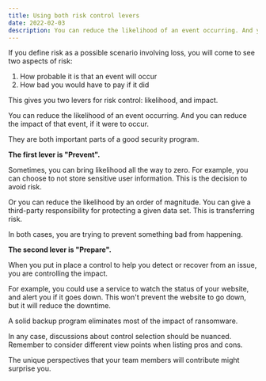 ```yaml
---
title: Using both risk control levers
date: 2022-02-03
description: You can reduce the likelihood of an event occurring. And you can reduce the impact of that event, if it were to occur.
---
```


If you define risk as a possible scenario involving loss, you will come to see two aspects of risk:

1. How probable it is that an event will occur
2. How bad you would have to pay if it did

This gives you two levers for risk control: likelihood, and impact.

You can reduce the likelihood of an event occurring. And you can reduce the impact of that event, if it were to occur.

They are both important parts of a good security program.

**The first lever is "Prevent".**

Sometimes, you can bring likelihood all the way to zero. For example, you can choose to not store sensitive user information. This is the decision to avoid risk.

Or you can reduce the likelihood by an order of magnitude. You can give a third-party responsibility for protecting a given data set. This is transferring risk.

In both cases, you are trying to prevent something bad from happening.

**The second lever is "Prepare".**

When you put in place a control to help you detect or recover from an issue, you are controlling the impact. 

For example, you could use a service to watch the status of your website, and alert you if it goes down. This won't prevent the website to go down, but it will reduce the downtime.

A solid backup program eliminates most of the impact of ransomware.

In any case, discussions about control selection should be nuanced. Remember to consider different view points when listing pros and cons. 

The unique perspectives that your team members will contribute might surprise you. 
